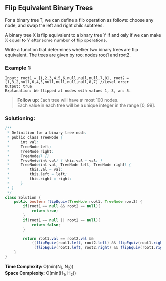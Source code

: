 ## Flip Equivalent Binary Trees

For a binary tree T, we can define a flip operation as follows: choose any node, and swap the left and right child subtrees.

A binary tree X is flip equivalent to a binary tree Y if and only if we can make X equal to Y after some number of flip operations.

Write a function that determines whether two binary trees are flip equivalent.  The trees are given by root nodes root1 and root2.


### Example 1:
```
Input: root1 = [1,2,3,4,5,6,null,null,null,7,8], root2 = [1,3,2,null,6,4,5,null,null,null,null,8,7] //Level order
Output: true
Explanation: We flipped at nodes with values 1, 3, and 5.
```


> **Follow up:** 
> Each tree will have at most 100 nodes.  
> Each value in each tree will be a unique integer in the range [0, 99].  

 ### Solutioning:

```java
/**
 * Definition for a binary tree node.
 * public class TreeNode {
 *     int val;
 *     TreeNode left;
 *     TreeNode right;
 *     TreeNode() {}
 *     TreeNode(int val) { this.val = val; }
 *     TreeNode(int val, TreeNode left, TreeNode right) {
 *         this.val = val;
 *         this.left = left;
 *         this.right = right;
 *     }
 * }
 */
class Solution {
    public boolean flipEquiv(TreeNode root1, TreeNode root2) {
        if(root1 == null && root2 == null){
            return true;
        }
        if(root1 == null || root2 == null){
            return false;
        }
        
        return root1.val == root2.val && 
            ((flipEquiv(root1.left, root2.left) && flipEquiv(root1.right, root2.right)) ||
             (flipEquiv(root1.left, root2.right) && flipEquiv(root1.right, root2.left)));
    }
}
```  
**Time Complexity:** O(min(N<sub>1</sub>, N<sub>2</sub>))   
**Space Complexity:** O(min(H<sub>1</sub>, H<sub>2</sub>)) 

